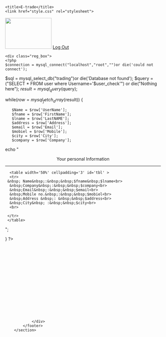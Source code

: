 <?php
include('session.php');
?>
<!doctype html>
<html>
<head>
    
    <title>E-trade</title>
    <link href="style.css" rel="stylesheet">

</head>
<body>


<div class="header">
     <div class="header_bar">
        <img src="images/logo.jpg" width="150" height="100">
       <a href="logout.php" class="abutton">Log Out</a>
      </div>  
</div>
    
	<div class="reg_box">
	<?php
	$connection = mysql_connect("localhost","root","")or die('could not connect');
$sql = mysql_select_db("trading")or die('Database not found');
	$query = ("SELECT * FROM user where Username='$user_check'") or die("Nothing here");
$result = mysql_query($query);

while($row = mysql_fetch_array($result))
{
	
       $Name = $row['UserName'];
	   $fname = $row['FirstName'];
	   $lname = $row['LastNAME'];
       $address = $row['Address'];
       $email = $row['Email'];
	   $mobiel = $row['Mobile'];
       $city = $row['City'];
	   $company = $row['Company'];  

echo "
    <center> Your personal Information</center><hr>
	  
	  <table width='50%' cellpadding='3' id='tbl' >
	  <tr>
	 &nbsp; Name&nbsp;:&nbsp;&nbsp;$fname&nbsp;$lname<br>
	  &nbsp;Company&nbsp;:&nbsp;&nbsp;$company<br>
	  &nbsp;Email&nbsp;:&nbsp;&nbsp;$email<br>
	  &nbsp;Mobile no.&nbsp;:&nbsp;&nbsp;$mobiel<br>
	  &nbsp;Address &nbsp;: &nbsp;&nbsp;$address<br>
	  &nbsp;City&nbsp; :&nbsp;&nbsp;$city<br>
	  <br>
	 
	 </tr>
	 </table>
	
";


}
?>	
	</div>

  
    


<section data-role="footer" class="footer" style="margin-top:50%;">
            <footer>
                <div class="footer">
              
                </div>
            </footer>
        </section>
</body>
</html>

